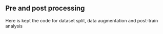 ## Pre and post processing

Here is kept the code for dataset split, data augmentation and post-train analysis
